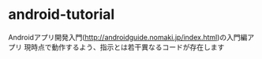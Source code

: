 # android-tutorial
Androidアプリ開発入門(http://androidguide.nomaki.jp/index.html)の入門編アプリ
現時点で動作するよう、指示とは若干異なるコードが存在します
